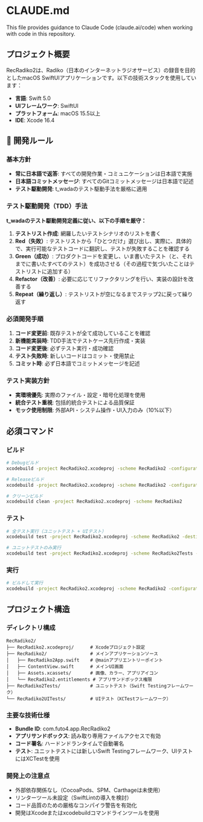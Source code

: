 # CLAUDE.md

This file provides guidance to Claude Code (claude.ai/code) when working with code in this repository.

## プロジェクト概要

RecRadiko2は、Radiko（日本のインターネットラジオサービス）の録音を目的としたmacOS SwiftUIアプリケーションです。以下の技術スタックを使用しています：
- **言語**: Swift 5.0
- **UIフレームワーク**: SwiftUI
- **プラットフォーム**: macOS 15.5以上
- **IDE**: Xcode 16.4

## 🚨 **開発ルール**

### 基本方針
- **常に日本語で返答**: すべての開発作業・コミュニケーションは日本語で実施
- **日本語コミットメッセージ**: すべてのGitコミットメッセージは日本語で記述
- **テスト駆動開発**: t_wadaのテスト駆動手法を厳格に適用

### テスト駆動開発（TDD）手法
**t_wadaのテスト駆動開発定義に従い、以下の手順を厳守：**

1. **テストリスト作成**: 網羅したいテストシナリオのリストを書く
2. **Red（失敗）**: テストリストから「ひとつだけ」選び出し、実際に、具体的で、実行可能なテストコードに翻訳し、テストが失敗することを確認する
3. **Green（成功）**: プロダクトコードを変更し、いま書いたテスト（と、それまでに書いたすべてのテスト）を成功させる（その過程で気づいたことはテストリストに追加する）
4. **Refactor（改善）**: 必要に応じてリファクタリングを行い、実装の設計を改善する
5. **Repeat（繰り返し）**: テストリストが空になるまでステップ2に戻って繰り返す

### 必須開発手順
1. **コード変更前**: 既存テストが全て成功していることを確認
2. **新機能実装時**: TDD手法でテストケース先行作成・実装
3. **コード変更後**: 必ずテスト実行・成功確認
4. **テスト失敗時**: 新しいコードはコミット・使用禁止
5. **コミット時**: 必ず日本語でコミットメッセージを記述

### テスト実装方針
- **実環境優先**: 実際のファイル・設定・暗号化処理を使用
- **統合テスト重視**: 包括的統合テストによる品質保証
- **モック使用制限**: 外部API・システム操作・UI入力のみ（10%以下）

## 必須コマンド

### ビルド
```bash
# Debugビルド
xcodebuild -project RecRadiko2.xcodeproj -scheme RecRadiko2 -configuration Debug build

# Releaseビルド
xcodebuild -project RecRadiko2.xcodeproj -scheme RecRadiko2 -configuration Release build

# クリーンビルド
xcodebuild clean -project RecRadiko2.xcodeproj -scheme RecRadiko2
```

### テスト
```bash
# 全テスト実行（ユニットテスト + UIテスト）
xcodebuild test -project RecRadiko2.xcodeproj -scheme RecRadiko2 -destination 'platform=macOS'

# ユニットテストのみ実行
xcodebuild test -project RecRadiko2.xcodeproj -scheme RecRadiko2Tests -destination 'platform=macOS'
```

### 実行
```bash
# ビルドして実行
xcodebuild -project RecRadiko2.xcodeproj -scheme RecRadiko2 -configuration Debug build && open build/Debug/RecRadiko2.app
```

## プロジェクト構造

### ディレクトリ構成
```
RecRadiko2/
├── RecRadiko2.xcodeproj/      # Xcodeプロジェクト設定
├── RecRadiko2/                # メインアプリケーションソース
│   ├── RecRadiko2App.swift    # @mainアプリエントリーポイント
│   ├── ContentView.swift      # メインUI画面
│   ├── Assets.xcassets/       # 画像、カラー、アプリアイコン
│   └── RecRadiko2.entitlements # アプリサンドボックス権限
├── RecRadiko2Tests/           # ユニットテスト（Swift Testingフレームワーク）
└── RecRadiko2UITests/         # UIテスト（XCTestフレームワーク）
```

### 主要な技術仕様
- **Bundle ID**: com.futo4.app.RecRadiko2
- **アプリサンドボックス**: 読み取り専用ファイルアクセスで有効
- **コード署名**: ハードンドランタイムで自動署名
- **テスト**: ユニットテストには新しいSwift Testingフレームワーク、UIテストにはXCTestを使用

### 開発上の注意点
- 外部依存関係なし（CocoaPods、SPM、Carthageは未使用）
- リンターツール未設定（SwiftLintの導入を検討）
- コード品質のための厳格なコンパイラ警告を有効化
- 開発はXcodeまたはxcodebuildコマンドラインツールを使用